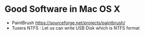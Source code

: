 # Good Software in Mac OS X

- PaintBrush
  https://sourceforge.net/projects/paintbrush/
- Tuxera NTFS : Let us can write USB Disk which is NTFS format

